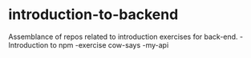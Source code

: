 # introduction-to-backend

Assemblance of repos related to introduction exercises for back-end.
-Introduction to npm
-exercise cow-says
-my-api
